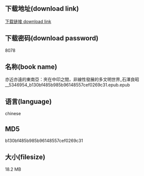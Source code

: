 ## 下载地址(download link)
[下载链接 download link](https://voluble-croquembouche-d321dc.netlify.app/?s=%E4%BA%A6%E8%BF%91%E4%BA%A6%E9%81%A0%E7%9A%84%E6%9D%B1%E5%8D%97%E4%BA%9E%EF%BC%9A%E5%A4%BE%E5%9C%A8%E4%B8%AD%E5%8D%B0%E4%B9%8B%E9%96%93%EF%BC%8C%E9%9D%9E%E7%B7%9A%E6%80%A7%E7%99%BC%E5%B1%95%E7%9A%84%E5%A4%9A%E6%96%87%E6%98%8E%E4%B8%96%E7%95%8C_%E7%9F%B3%E6%BE%A4%E8%89%AF%E6%98%AD__5346954_b130bf485b985b96148557cef0269c31.epub)

## 下载密码(download password)
8078

## 名称(book name)
亦近亦遠的東南亞：夾在中印之間，非線性發展的多文明世界_石澤良昭__5346954_b130bf485b985b96148557cef0269c31.epub.epub

## 语言(language)
chinese

## MD5
b130bf485b985b96148557cef0269c31

## 大小(filesize)
18.2 MB
